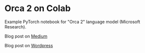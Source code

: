 # Orca 2 on Colab

Example PyTorch notebook for "Orca 2" language model (Microsoft Research).

Blog post on [Medium](https://medium.com/@m0nadsblog/orca-2-on-colab-bfd619c44561)

Blog post on [Wordpress](https://m0nads.wordpress.com/2023/11/27/orca-2-on-colab/)
